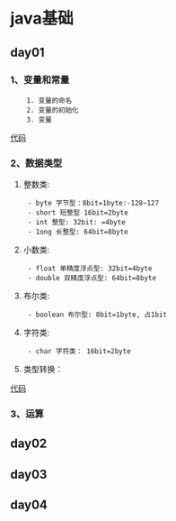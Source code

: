 # java基础
## day01
### 1、变量和常量
        1. 变量的命名
        2. 变量的初始化
        3. 变量
   [代码](/day01/Demo01.java)
### 2、数据类型
<!-- 基础数据类型（四类八种） -->
1. 整数类: 

        - byte 字节型：8bit=1byte:-128~127 
        - short 短整型 16bit=2byte
        - int 整型: 32bit: =4byte
        - 1ong 长整型: 64bit=8byte
        
2. 小数类: 

        - float 单精度浮点型: 32bit=4byte
        - double 双精度浮点型: 64bit=8byte
        
3. 布尔类:

        - boolean 布尔型: 8bit=1byte, 占1bit
        
4. 字符类:

        - char 字符类： 16bit=2byte
    
5. 类型转换：
        
[代码](/day01/Demo02.java)
### 3、运算
## day02
###
## day03
## day04
